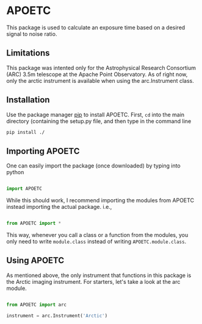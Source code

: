 # APOETC

This package is used to calculate an exposure time based on a desired signal to noise ratio.


## Limitations

This package was intented only for the Astrophysical Research Consortium (ARC) 3.5m telescope at the Apache Point Observatory. As of right now, only the arctic instrument is available when using the arc.Instrument class.

## Installation

Use the package manager [pip](https://pip.pypa.io/en/stable/) to install APOETC. First, ```cd``` into the main directory (containing the setup.py file, and then type in the command line

```bash
pip install ./
```

## Importing APOETC

One can easily import the package (once downloaded) by typing into python

```python

import APOETC
```

While this should work, I recommend importing the modules from APOETC instead importing the actual package. i.e.,

```python

from APOETC import *
``` 

This way, whenever you call a class or a function from the modules, you only need to write ```module.class``` instead of writing ```APOETC.module.class```.

## Using APOETC

As mentioned above, the only instrument that functions in this package is the Arctic imaging instrument. For starters, let's take a look at the arc module.

```python

from APOETC import arc

instrument = arc.Instrument('Arctic')
```

